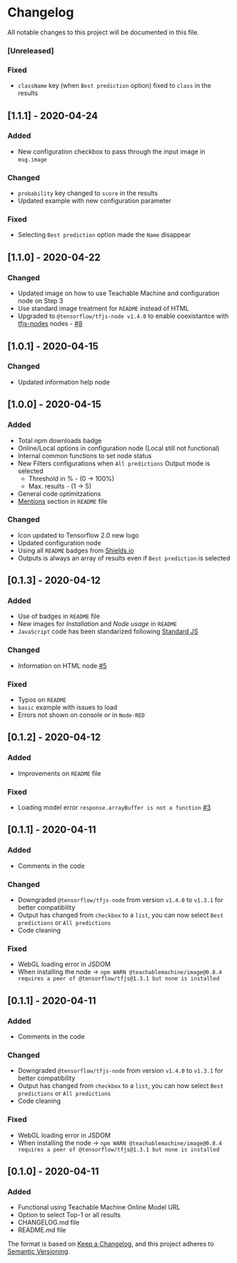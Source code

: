 # Changelog
All notable changes to this project will be documented in this file.

### [Unreleased]
### Fixed
 - `className` key (when `Best prediction` option) fixed to `class` in the results

## [1.1.1] - 2020-04-24
### Added
 - New configuration checkbox to pass through the input image in `msg.image` 

### Changed
 - `probability` key changed to `score` in the results
 - Updated example with new configuration parameter

### Fixed
 - Selecting `Best prediction` option made the `Name` disappear

## [1.1.0] - 2020-04-22
### Changed
 - Updated image on how to use Teachable Machine and configuration node on Step 3
 - Use standard image treatment for `README` instead of HTML
 - Upgraded to `@tensorflow/tfjs-node v1.4.0` to enable coexistantce with [tfjs-nodes](https://github.com/dceejay/tfjs-nodes) nodes - [#8](https://github.com/bonastreyair/node-red-contrib-teachable-machine/issues/8)

## [1.0.1] - 2020-04-15
### Changed
 - Updated information help node

## [1.0.0] - 2020-04-15
### Added
 - Total npm downloads badge
 - Online/Local options in configuration node (Local still not functional)
 - Internal common functions to set node status
 - New Filters configurations when `All predictions` Output mode is selected
 	- Threshold in % - (0 -> 100%)
 	- Max. results - (1 -> 5)
 - General code optimitzations
 - [Mentions](https://github.com/bonastreyair/node-red-contrib-teachable-machine#mentions) section in `README` file

### Changed
 - Icon updated to Tensorflow 2.0 new logo
 - Updated configuration node
 - Using all `README` badges from [Shields.io](https://shields.io/)
 - Outputs is always an array of results even if `Best prediction` is selected

## [0.1.3] - 2020-04-12
### Added
 - Use of badges in `README` file
 - New images for _Installation_ and _Node usage_ in `README`
 - `JavaScript` code has been standarized following [Standard JS](https://standardjs.com/index.html)

### Changed
 - Information on HTML node [#5](https://github.com/bonastreyair/node-red-contrib-teachable-machine/issues/5)

### Fixed
 - Typos on `README`
 - `basic` example with issues to load
 - Errors not shown on console or in `Node-RED`

## [0.1.2] - 2020-04-12
### Added
 - Improvements on `README` file

### Fixed
 - Loading model error `response.arrayBuffer is not a function` [#3](https://github.com/bonastreyair/node-red-contrib-teachable-machine/issues/3)

## [0.1.1] - 2020-04-11
### Added
 - Comments in the code

### Changed
 - Downgraded `@tensorflow/tfjs-node` from version `v1.4.0` to `v1.3.1` for better compatibility
 - Output has changed from `checkbox` to a `list`, you can now select `Best predictions` or `All predictions`
 - Code cleaning

### Fixed
 - WebGL loading error in JSDOM
 - When installing the node -> `npm WARN @teachablemachine/image@0.8.4 requires a peer of @tensorflow/tfjs@1.3.1 but none is installed`

## [0.1.1] - 2020-04-11
### Added
 - Comments in the code

### Changed
 - Downgraded `@tensorflow/tfjs-node` from version `v1.4.0` to `v1.3.1` for better compatibility
 - Output has changed from `checkbox` to a `list`, you can now select `Best predictions` or `All predictions`
 - Code cleaning

### Fixed
 - WebGL loading error in JSDOM
 - When installing the node -> `npm WARN @teachablemachine/image@0.8.4 requires a peer of @tensorflow/tfjs@1.3.1 but none is installed`

## [0.1.0] - 2020-04-11
### Added
 - Functional using Teachable Machine Online Model URL
 - Option to select Top-1 or all results
 - CHANGELOG.md file
 - README.md file

The format is based on [Keep a Changelog](https://keepachangelog.com/en/1.0.0/),
and this project adheres to [Semantic Versioning](https://semver.org/spec/v2.0.0.html).
